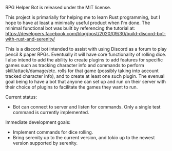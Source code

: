 RPG Helper Bot is released under the MIT license. 

This project is primarially for helping me to learn Rust programming, but I hope to have at least a minimally useful product when I'm done. The minimal functional bot was built by referencing the tutorial at:
https://developers.facebook.com/blog/post/2020/09/30/build-discord-bot-with-rust-and-serenity/ 

This is a discord bot intended to assist with using Discord as a forum to play pencil & paper RPGs. Eventually it will have core functionality of rolling dice. I also intend to add the ability to create plugins to add features for specific games such as tracking character info and commands to perform skill/attack/damage/etc. rolls for that game (possibly taking into account tracked character info), and to create at least one such plugin. The evenual goal being to have a bot that anyone can set up and run on their server with their choice of plugins to facilitate the games they want to run.

Current status:
* Bot can connect to server and listen for commands. Only a single test command is currently implemented.

Immediate development goals:
* Implement commands for dice rolling.
* Bring serenity up to the current version, and tokio up to the newest version supported by serenity.
